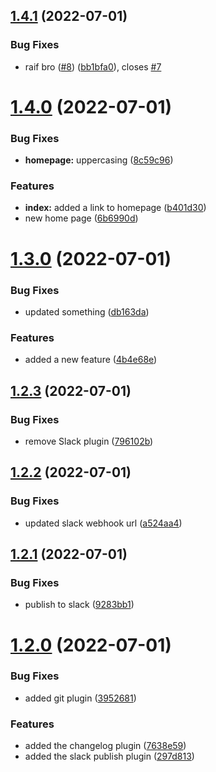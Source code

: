 ## [1.4.1](https://github.com/hiteshpachpor/release-bot-demo/compare/v1.4.0...v1.4.1) (2022-07-01)


### Bug Fixes

* raif bro ([#8](https://github.com/hiteshpachpor/release-bot-demo/issues/8)) ([bb1bfa0](https://github.com/hiteshpachpor/release-bot-demo/commit/bb1bfa0035957f6fa35a5f110da26a47c522b4ae)), closes [#7](https://github.com/hiteshpachpor/release-bot-demo/issues/7)

# [1.4.0](https://github.com/hiteshpachpor/release-bot-demo/compare/v1.3.0...v1.4.0) (2022-07-01)


### Bug Fixes

* **homepage:** uppercasing ([8c59c96](https://github.com/hiteshpachpor/release-bot-demo/commit/8c59c9608d2249078e042468283cb8dfd3434371))


### Features

* **index:** added a link to homepage ([b401d30](https://github.com/hiteshpachpor/release-bot-demo/commit/b401d30b43e6cb6b5131062545ed606e40cf999d))
* new home page ([6b6990d](https://github.com/hiteshpachpor/release-bot-demo/commit/6b6990dfe5ec785bd38c45479e440e4acdf619b8))

# [1.3.0](https://github.com/hiteshpachpor/release-bot-demo/compare/v1.2.3...v1.3.0) (2022-07-01)


### Bug Fixes

* updated something ([db163da](https://github.com/hiteshpachpor/release-bot-demo/commit/db163da6630c2442559518310cd420a564656b3e))


### Features

* added a new feature ([4b4e68e](https://github.com/hiteshpachpor/release-bot-demo/commit/4b4e68ed60a3ed60013727989e35aa4af6169b7e))

## [1.2.3](https://github.com/hiteshpachpor/release-bot-demo/compare/v1.2.2...v1.2.3) (2022-07-01)


### Bug Fixes

* remove Slack plugin ([796102b](https://github.com/hiteshpachpor/release-bot-demo/commit/796102b54f9e187c8ea25ecdbc58b08b21e27134))

## [1.2.2](https://github.com/hiteshpachpor/release-bot-demo/compare/v1.2.1...v1.2.2) (2022-07-01)


### Bug Fixes

* updated slack webhook url ([a524aa4](https://github.com/hiteshpachpor/release-bot-demo/commit/a524aa4f0f2a9fda47f743c3daa7340fd1b0234c))

## [1.2.1](https://github.com/hiteshpachpor/release-bot-demo/compare/v1.2.0...v1.2.1) (2022-07-01)


### Bug Fixes

* publish to slack ([9283bb1](https://github.com/hiteshpachpor/release-bot-demo/commit/9283bb1781ced04b98914270e78d386d8caf537b))

# [1.2.0](https://github.com/hiteshpachpor/release-bot-demo/compare/v1.1.0...v1.2.0) (2022-07-01)


### Bug Fixes

* added git plugin ([3952681](https://github.com/hiteshpachpor/release-bot-demo/commit/395268143acbe374576b70e646be5f7ff195813a))


### Features

* added the changelog plugin ([7638e59](https://github.com/hiteshpachpor/release-bot-demo/commit/7638e596a40c0786868eb93a12f0a6fe899b332c))
* added the slack publish plugin ([297d813](https://github.com/hiteshpachpor/release-bot-demo/commit/297d813e49a411314cfbed12da29d711b2f0fcc4))
